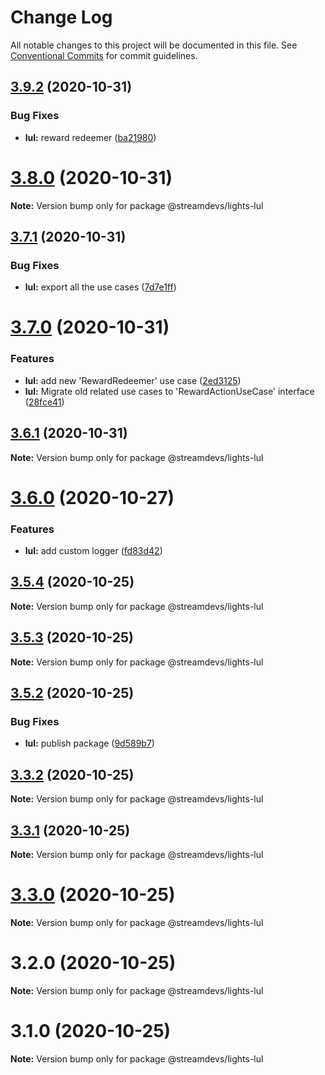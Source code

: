 # Change Log

All notable changes to this project will be documented in this file.
See [Conventional Commits](https://conventionalcommits.org) for commit guidelines.

## [3.9.2](https://github.com/streamdevs/lights/compare/v3.9.1...v3.9.2) (2020-10-31)


### Bug Fixes

* **lul:** reward redeemer ([ba21980](https://github.com/streamdevs/lights/commit/ba21980aab92b1c16eefad9d485240ae465405bc))





# [3.8.0](https://github.com/streamdevs/lights/compare/v3.7.1...v3.8.0) (2020-10-31)

**Note:** Version bump only for package @streamdevs/lights-lul





## [3.7.1](https://github.com/streamdevs/lights/compare/v3.7.0...v3.7.1) (2020-10-31)


### Bug Fixes

* **lul:** export all the use cases ([7d7e1ff](https://github.com/streamdevs/lights/commit/7d7e1ff16e169f51e355e0e0e8a5323f8fdbbe8c))





# [3.7.0](https://github.com/streamdevs/lights/compare/v3.6.1...v3.7.0) (2020-10-31)


### Features

* **lul:** add new 'RewardRedeemer' use case ([2ed3125](https://github.com/streamdevs/lights/commit/2ed312569142d6624475dbc9623e9338f180f353))
* **lul:** Migrate old related use cases to 'RewardActionUseCase' interface ([28fce41](https://github.com/streamdevs/lights/commit/28fce41bee4d028885547cfbd66a9d1ca89a1f5a))





## [3.6.1](https://github.com/streamdevs/lights/compare/v3.6.0...v3.6.1) (2020-10-31)

**Note:** Version bump only for package @streamdevs/lights-lul





# [3.6.0](https://github.com/streamdevs/lights/compare/v3.5.4...v3.6.0) (2020-10-27)


### Features

* **lul:** add custom logger ([fd83d42](https://github.com/streamdevs/lights/commit/fd83d4269e2bc818de67023a1a7b61e873a40a34))





## [3.5.4](https://github.com/streamdevs/lights/compare/v3.5.3...v3.5.4) (2020-10-25)

**Note:** Version bump only for package @streamdevs/lights-lul





## [3.5.3](https://github.com/streamdevs/lights/compare/v3.5.2...v3.5.3) (2020-10-25)

**Note:** Version bump only for package @streamdevs/lights-lul





## [3.5.2](https://github.com/streamdevs/lights/compare/v3.5.1...v3.5.2) (2020-10-25)


### Bug Fixes

* **lul:** publish package ([9d589b7](https://github.com/streamdevs/lights/commit/9d589b7e414aaf8668d53c4bfd817afee6421cf5))





## [3.3.2](https://github.com/streamdevs/lights/compare/v3.3.1...v3.3.2) (2020-10-25)

**Note:** Version bump only for package @streamdevs/lights-lul





## [3.3.1](https://github.com/streamdevs/lights/compare/v3.3.0...v3.3.1) (2020-10-25)

**Note:** Version bump only for package @streamdevs/lights-lul





# [3.3.0](https://github.com/streamdevs/lights/compare/v3.2.0...v3.3.0) (2020-10-25)

**Note:** Version bump only for package @streamdevs/lights-lul





# 3.2.0 (2020-10-25)

**Note:** Version bump only for package @streamdevs/lights-lul





# 3.1.0 (2020-10-25)

**Note:** Version bump only for package @streamdevs/lights-lul
